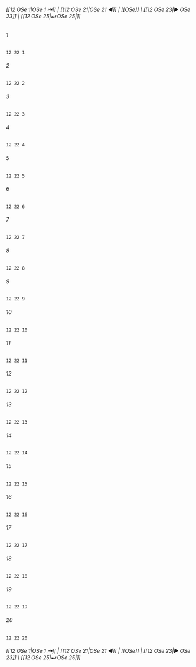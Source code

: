 
###### [[12 OSe 1|OSe 1 ⏮]] | [[12 OSe 21|OSe 21 ◀]] | [[OSe]] | [[12 OSe 23|▶ OSe 23]] | [[12 OSe 25|⏭ OSe 25|]]

###### 1
``` verse
12 22 1 
```
###### 2
``` verse
12 22 2 
```
###### 3
``` verse
12 22 3 
```
###### 4
``` verse
12 22 4 
```
###### 5
``` verse
12 22 5 
```
###### 6
``` verse
12 22 6 
```
###### 7
``` verse
12 22 7 
```
###### 8
``` verse
12 22 8 
```
###### 9
``` verse
12 22 9 
```
###### 10
``` verse
12 22 10 
```
###### 11
``` verse
12 22 11 
```
###### 12
``` verse
12 22 12 
```
###### 13
``` verse
12 22 13 
```
###### 14
``` verse
12 22 14 
```
###### 15
``` verse
12 22 15 
```
###### 16
``` verse
12 22 16 
```
###### 17
``` verse
12 22 17 
```
###### 18
``` verse
12 22 18 
```
###### 19
``` verse
12 22 19 
```
###### 20
``` verse
12 22 20 
```

###### [[12 OSe 1|OSe 1 ⏮]] | [[12 OSe 21|OSe 21 ◀]] | [[OSe]] | [[12 OSe 23|▶ OSe 23]] | [[12 OSe 25|⏭ OSe 25|]]

